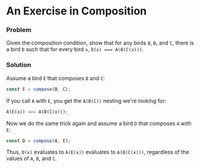 # An Exercise in Composition

### Problem
Given the composition condition, show that for any birds `A`, `B`, and `C`, there is a bird `D` such that for every bird `x`, `D(x) === A(B(C(x)))`.

### Solution
Assume a bird `E` that composes `B` and `C`:
```js
const E = compose(B, C);
```
If you call `A` with `E`, you get the `A(B(C))` nesting we're looking for:
```js
A(E(x)) === A(B(C(x)));
```
Now we do the same trick again and assume a bird `D` that composes `A` with `E`:
```js
const D = compose(A, E);
```
Thus, `D(x)` evaluates to `A(E(x))` evaluates to `A(B(C(x)))`, regardless of the values of `A`, `B`, and `C`.
